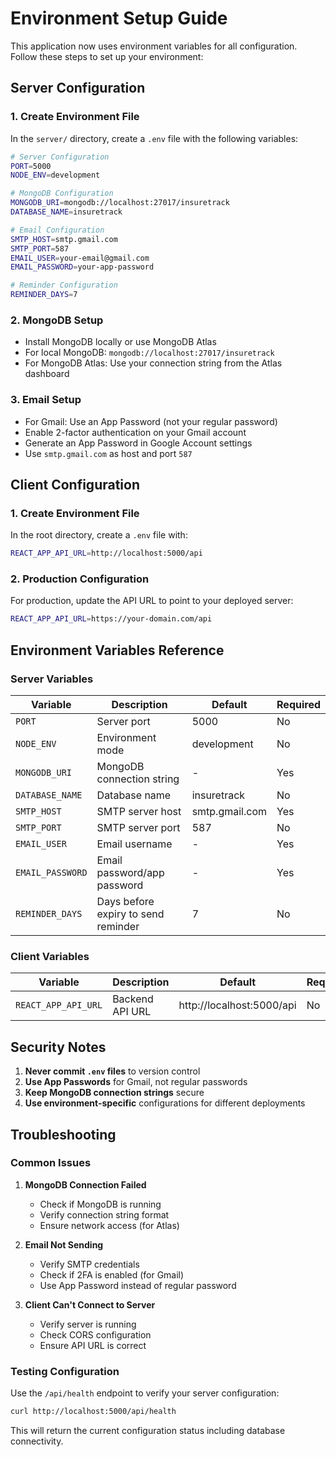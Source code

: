 # Environment Setup Guide

This application now uses environment variables for all configuration. Follow these steps to set up your environment:

## Server Configuration

### 1. Create Environment File
In the `server/` directory, create a `.env` file with the following variables:

```bash
# Server Configuration
PORT=5000
NODE_ENV=development

# MongoDB Configuration
MONGODB_URI=mongodb://localhost:27017/insuretrack
DATABASE_NAME=insuretrack

# Email Configuration
SMTP_HOST=smtp.gmail.com
SMTP_PORT=587
EMAIL_USER=your-email@gmail.com
EMAIL_PASSWORD=your-app-password

# Reminder Configuration
REMINDER_DAYS=7
```

### 2. MongoDB Setup
- Install MongoDB locally or use MongoDB Atlas
- For local MongoDB: `mongodb://localhost:27017/insuretrack`
- For MongoDB Atlas: Use your connection string from the Atlas dashboard

### 3. Email Setup
- For Gmail: Use an App Password (not your regular password)
- Enable 2-factor authentication on your Gmail account
- Generate an App Password in Google Account settings
- Use `smtp.gmail.com` as host and port `587`

## Client Configuration

### 1. Create Environment File
In the root directory, create a `.env` file with:

```bash
REACT_APP_API_URL=http://localhost:5000/api
```

### 2. Production Configuration
For production, update the API URL to point to your deployed server:

```bash
REACT_APP_API_URL=https://your-domain.com/api
```

## Environment Variables Reference

### Server Variables
| Variable | Description | Default | Required |
|----------|-------------|---------|----------|
| `PORT` | Server port | 5000 | No |
| `NODE_ENV` | Environment mode | development | No |
| `MONGODB_URI` | MongoDB connection string | - | Yes |
| `DATABASE_NAME` | Database name | insuretrack | No |
| `SMTP_HOST` | SMTP server host | smtp.gmail.com | Yes |
| `SMTP_PORT` | SMTP server port | 587 | No |
| `EMAIL_USER` | Email username | - | Yes |
| `EMAIL_PASSWORD` | Email password/app password | - | Yes |
| `REMINDER_DAYS` | Days before expiry to send reminder | 7 | No |

### Client Variables
| Variable | Description | Default | Required |
|----------|-------------|---------|----------|
| `REACT_APP_API_URL` | Backend API URL | http://localhost:5000/api | No |

## Security Notes

1. **Never commit `.env` files** to version control
2. **Use App Passwords** for Gmail, not regular passwords
3. **Keep MongoDB connection strings** secure
4. **Use environment-specific** configurations for different deployments

## Troubleshooting

### Common Issues

1. **MongoDB Connection Failed**
   - Check if MongoDB is running
   - Verify connection string format
   - Ensure network access (for Atlas)

2. **Email Not Sending**
   - Verify SMTP credentials
   - Check if 2FA is enabled (for Gmail)
   - Use App Password instead of regular password

3. **Client Can't Connect to Server**
   - Verify server is running
   - Check CORS configuration
   - Ensure API URL is correct

### Testing Configuration

Use the `/api/health` endpoint to verify your server configuration:

```bash
curl http://localhost:5000/api/health
```

This will return the current configuration status including database connectivity.
